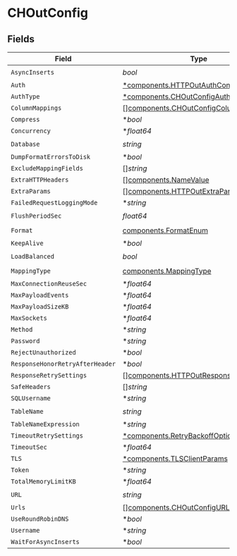 # CHOutConfig


## Fields

| Field                                                                                            | Type                                                                                             | Required                                                                                         | Description                                                                                      |
| ------------------------------------------------------------------------------------------------ | ------------------------------------------------------------------------------------------------ | ------------------------------------------------------------------------------------------------ | ------------------------------------------------------------------------------------------------ |
| `AsyncInserts`                                                                                   | *bool*                                                                                           | :heavy_check_mark:                                                                               | N/A                                                                                              |
| `Auth`                                                                                           | [*components.HTTPOutAuthConfig](../../models/components/httpoutauthconfig.md)                    | :heavy_minus_sign:                                                                               | N/A                                                                                              |
| `AuthType`                                                                                       | [*components.CHOutConfigAuthType](../../models/components/choutconfigauthtype.md)                | :heavy_minus_sign:                                                                               | N/A                                                                                              |
| `ColumnMappings`                                                                                 | [][components.CHOutConfigColumnMapping](../../models/components/choutconfigcolumnmapping.md)     | :heavy_minus_sign:                                                                               | N/A                                                                                              |
| `Compress`                                                                                       | **bool*                                                                                          | :heavy_minus_sign:                                                                               | N/A                                                                                              |
| `Concurrency`                                                                                    | **float64*                                                                                       | :heavy_minus_sign:                                                                               | N/A                                                                                              |
| `Database`                                                                                       | *string*                                                                                         | :heavy_check_mark:                                                                               | N/A                                                                                              |
| `DumpFormatErrorsToDisk`                                                                         | **bool*                                                                                          | :heavy_minus_sign:                                                                               | N/A                                                                                              |
| `ExcludeMappingFields`                                                                           | []*string*                                                                                       | :heavy_minus_sign:                                                                               | N/A                                                                                              |
| `ExtraHTTPHeaders`                                                                               | [][components.NameValue](../../models/components/namevalue.md)                                   | :heavy_minus_sign:                                                                               | N/A                                                                                              |
| `ExtraParams`                                                                                    | [][components.HTTPOutExtraParamConfig](../../models/components/httpoutextraparamconfig.md)       | :heavy_minus_sign:                                                                               | N/A                                                                                              |
| `FailedRequestLoggingMode`                                                                       | **string*                                                                                        | :heavy_minus_sign:                                                                               | N/A                                                                                              |
| `FlushPeriodSec`                                                                                 | *float64*                                                                                        | :heavy_check_mark:                                                                               | N/A                                                                                              |
| `Format`                                                                                         | [components.FormatEnum](../../models/components/formatenum.md)                                   | :heavy_check_mark:                                                                               | N/A                                                                                              |
| `KeepAlive`                                                                                      | **bool*                                                                                          | :heavy_minus_sign:                                                                               | N/A                                                                                              |
| `LoadBalanced`                                                                                   | *bool*                                                                                           | :heavy_check_mark:                                                                               | N/A                                                                                              |
| `MappingType`                                                                                    | [components.MappingType](../../models/components/mappingtype.md)                                 | :heavy_check_mark:                                                                               | N/A                                                                                              |
| `MaxConnectionReuseSec`                                                                          | **float64*                                                                                       | :heavy_minus_sign:                                                                               | N/A                                                                                              |
| `MaxPayloadEvents`                                                                               | **float64*                                                                                       | :heavy_minus_sign:                                                                               | N/A                                                                                              |
| `MaxPayloadSizeKB`                                                                               | **float64*                                                                                       | :heavy_minus_sign:                                                                               | N/A                                                                                              |
| `MaxSockets`                                                                                     | **float64*                                                                                       | :heavy_minus_sign:                                                                               | N/A                                                                                              |
| `Method`                                                                                         | **string*                                                                                        | :heavy_minus_sign:                                                                               | N/A                                                                                              |
| `Password`                                                                                       | **string*                                                                                        | :heavy_minus_sign:                                                                               | N/A                                                                                              |
| `RejectUnauthorized`                                                                             | **bool*                                                                                          | :heavy_minus_sign:                                                                               | N/A                                                                                              |
| `ResponseHonorRetryAfterHeader`                                                                  | **bool*                                                                                          | :heavy_minus_sign:                                                                               | N/A                                                                                              |
| `ResponseRetrySettings`                                                                          | [][components.HTTPOutResponseRetryConfig](../../models/components/httpoutresponseretryconfig.md) | :heavy_minus_sign:                                                                               | N/A                                                                                              |
| `SafeHeaders`                                                                                    | []*string*                                                                                       | :heavy_minus_sign:                                                                               | N/A                                                                                              |
| `SQLUsername`                                                                                    | **string*                                                                                        | :heavy_minus_sign:                                                                               | N/A                                                                                              |
| `TableName`                                                                                      | *string*                                                                                         | :heavy_check_mark:                                                                               | N/A                                                                                              |
| `TableNameExpression`                                                                            | **string*                                                                                        | :heavy_minus_sign:                                                                               | N/A                                                                                              |
| `TimeoutRetrySettings`                                                                           | [*components.RetryBackoffOptions](../../models/components/retrybackoffoptions.md)                | :heavy_minus_sign:                                                                               | N/A                                                                                              |
| `TimeoutSec`                                                                                     | **float64*                                                                                       | :heavy_minus_sign:                                                                               | N/A                                                                                              |
| `TLS`                                                                                            | [*components.TLSClientParams](../../models/components/tlsclientparams.md)                        | :heavy_minus_sign:                                                                               | N/A                                                                                              |
| `Token`                                                                                          | **string*                                                                                        | :heavy_minus_sign:                                                                               | N/A                                                                                              |
| `TotalMemoryLimitKB`                                                                             | **float64*                                                                                       | :heavy_minus_sign:                                                                               | N/A                                                                                              |
| `URL`                                                                                            | *string*                                                                                         | :heavy_check_mark:                                                                               | N/A                                                                                              |
| `Urls`                                                                                           | [][components.CHOutConfigURL](../../models/components/choutconfigurl.md)                         | :heavy_minus_sign:                                                                               | N/A                                                                                              |
| `UseRoundRobinDNS`                                                                               | **bool*                                                                                          | :heavy_minus_sign:                                                                               | N/A                                                                                              |
| `Username`                                                                                       | **string*                                                                                        | :heavy_minus_sign:                                                                               | N/A                                                                                              |
| `WaitForAsyncInserts`                                                                            | **bool*                                                                                          | :heavy_minus_sign:                                                                               | N/A                                                                                              |